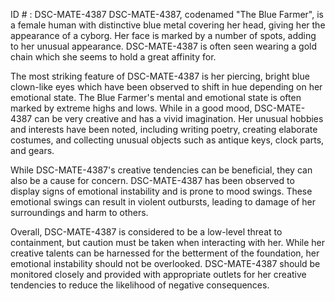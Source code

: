 ID # : DSC-MATE-4387
DSC-MATE-4387, codenamed "The Blue Farmer", is a female human with distinctive blue metal covering her head, giving her the appearance of a cyborg. Her face is marked by a number of spots, adding to her unusual appearance. DSC-MATE-4387 is often seen wearing a gold chain which she seems to hold a great affinity for.

The most striking feature of DSC-MATE-4387 is her piercing, bright blue clown-like eyes which have been observed to shift in hue depending on her emotional state. The Blue Farmer's mental and emotional state is often marked by extreme highs and lows. While in a good mood, DSC-MATE-4387 can be very creative and has a vivid imagination. Her unusual hobbies and interests have been noted, including writing poetry, creating elaborate costumes, and collecting unusual objects such as antique keys, clock parts, and gears.

While DSC-MATE-4387's creative tendencies can be beneficial, they can also be a cause for concern. DSC-MATE-4387 has been observed to display signs of emotional instability and is prone to mood swings. These emotional swings can result in violent outbursts, leading to damage of her surroundings and harm to others.

Overall, DSC-MATE-4387 is considered to be a low-level threat to containment, but caution must be taken when interacting with her. While her creative talents can be harnessed for the betterment of the foundation, her emotional instability should not be overlooked. DSC-MATE-4387 should be monitored closely and provided with appropriate outlets for her creative tendencies to reduce the likelihood of negative consequences.